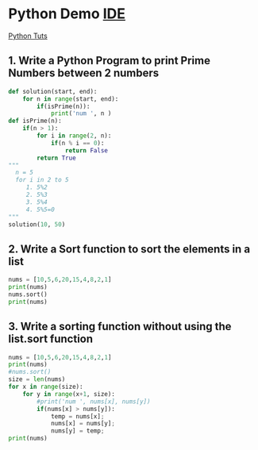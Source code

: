 # Python Demo [IDE](https://www.online-python.com/)
[Python Tuts](https://www.edureka.co/blog/data-structures-in-python/)
## 1. Write a Python Program to print Prime Numbers between 2 numbers
```Python
def solution(start, end):
    for n in range(start, end):
        if(isPrime(n)):
            print('num ', n )
def isPrime(n):
    if(n > 1):
        for i in range(2, n):
            if(n % i == 0):
                return False
        return True
"""
  n = 5
  for i in 2 to 5
     1. 5%2
     2. 5%3
     3. 5%4
     4. 5%5=0
"""
solution(10, 50)
```
## 2. Write a Sort function to sort the elements in a list
```Python
nums = [10,5,6,20,15,4,8,2,1]
print(nums)
nums.sort()
print(nums)
```
## 3. Write a sorting function without using the list.sort function
```Python
nums = [10,5,6,20,15,4,8,2,1]
print(nums)
#nums.sort()
size = len(nums)
for x in range(size):
    for y in range(x+1, size):
        #print('num ', nums[x], nums[y])
        if(nums[x] > nums[y]):
            temp = nums[x];
            nums[x] = nums[y];
            nums[y] = temp;
print(nums)
```
